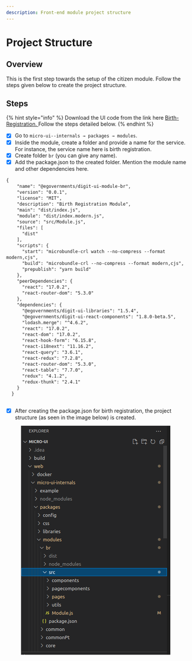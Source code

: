 ```yaml
---
description: Front-end module project structure
---
```


# Project Structure

## Overview

This is the first step towards the setup of the citizen module. Follow the steps given below to create the project structure.

## Steps

{% hint style="info" %}
Download the UI code from the link here [Birth-Registration. ](https://github.com/egovernments/DIGIT-OSS/tree/master)Follow the steps detailed below.
{% endhint %}

* [x] Go to `micro-ui--internals → packages → modules`.&#x20;
* [x] Inside the module, create a folder and provide a name for the service. For instance, the service name here is birth registration.&#x20;
* [x] Create folder `br` (you can give any name).
* [x] Add the package.json to the created folder. Mention the module name and other dependencies here.

```
{
    "name": "@egovernments/digit-ui-module-br",
    "version": "0.0.1",
    "license": "MIT",
    "description": "Birth Registration Module",
    "main": "dist/index.js",
    "module": "dist/index.modern.js",
    "source": "src/Module.js",
    "files": [
      "dist"
    ],
    "scripts": {
      "start": "microbundle-crl watch --no-compress --format modern,cjs",
      "build": "microbundle-crl --no-compress --format modern,cjs",
      "prepublish": "yarn build"
    },
    "peerDependencies": {
      "react": "17.0.2",
      "react-router-dom": "5.3.0"
    },
    "dependencies": {
      "@egovernments/digit-ui-libraries": "1.5.4",
      "@egovernments/digit-ui-react-components": "1.8.0-beta.5",
      "lodash.merge": "^4.6.2",
      "react": "17.0.2",
      "react-dom": "17.0.2",
      "react-hook-form": "6.15.8",
      "react-i18next": "11.16.2",
      "react-query": "3.6.1",
      "react-redux": "7.2.8",
      "react-router-dom": "5.3.0",
      "react-table": "7.7.0",
      "redux": "4.1.2",
      "redux-thunk": "2.4.1"
    }
  }
  

```

* [x] After creating the package.json for birth registration, the project structure (as seen in the image below) is created.

<div align="left">

<figure><img src="../../../../.gitbook/assets/f0cde6cc-2d1d-4f76-9e1d-2eeeaf040d48.png" alt=""><figcaption></figcaption></figure>

</div>
